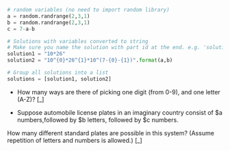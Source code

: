 ```python
# random variables (no need to import random library)
a = random.randrange(2,3,1)
b = random.randrange(2,3,1)
c = 7-a-b

# Solutions with variables converted to string
# Make sure you name the solution with part id at the end. e.g. 'solution1' will be solution for part 1.
solution1 = "10*26"
solution2 = "10^{0}*26^{1}*10^(7-{0}-{1})".format(a,b)

# Group all solutions into a list
solutions = [solution1, solution2]

```

* How many ways are there of picking one digit (from 0-9), and one letter (A-Z)?
[_]

* Suppose automobile license plates in an imaginary country consist of
$a numbers,followed by $b letters, followed by $c numbers.

How many different standard plates are possible in this system? (Assume repetition of letters and numbers is allowed.)
[_]
